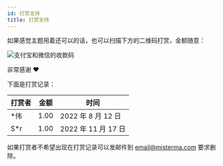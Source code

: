 ```yaml
---
id: 打赏支持
title: 打赏支持
---
```


如果感觉主题用着还可以的话，也可以扫描下方的二维码打赏，金额随意：

![支付宝和微信的收款码](assets/qr-code.jpeg)

非常感谢 ❤️

下面是打赏记录：

| 打赏者 | 金额 | 时间                |
| ------ | ---- | ------------------- |
| *伟    | 1.00 | 2022 年 8 月 12 日  |
| S*r    | 1.00 | 2022 年 11 月 17 日 |

如果打赏者不希望出现在打赏记录可以发邮件到 email@misterma.com 要求删除。